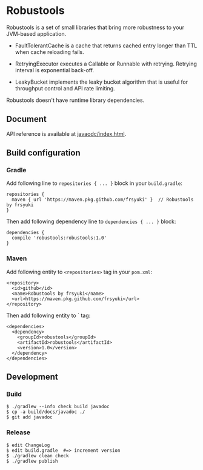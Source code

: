 # Robustools

Robustools is a set of small libraries that bring more robustness to your JVM-based application.

* FaultTolerantCache is a cache that returns cached entry longer than TTL when cache reloading fails.

* RetryingExecutor executes a Callable or Runnable with retrying. Retrying interval is exponential back-off.

* LeakyBucket implements the leaky bucket algorithm that is useful for throughput control and API rate limiting.

Robustools doesn't have runtime library dependencies.

## Document

API reference is available at [javaodc/index.html](https://github.com/frsyuki/robustools/blob/master/javadoc/index.html).

## Build configuration

### Gradle

Add following line to `repositories { ... }` block in your `build.gradle`:

```
repositories {
  maven { url 'https://maven.pkg.github.com/frsyuki' }  // Robustools by frsyuki
}
```

Then add following dependency line to `dependencies { ... }` block:

```
dependencies {
  compile 'robustools:robustools:1.0'
}
```

### Maven

Add following entity to `<repositories>` tag in your `pom.xml`:

```
<repository>
  <id>github</id>
  <name>Robustools by frsyuki</name>
  <url>https://maven.pkg.github.com/frsyuki</url>
</repository>
```

Then add following entity to `<dependencies> tag:

```
<dependencies>
  <dependency>
    <groupId>robustools</groupId>
    <artifactId>robustools</artifactId>
    <version>1.0</version>
  </dependency>
</dependencies>
```

## Development

### Build

```
$ ./gradlew --info check build javadoc
$ cp -a build/docs/javadoc ./
$ git add javadoc
```

### Release

```
$ edit ChangeLog
$ edit build.gradle  #=> increment version
$ ./gradlew clean check
$ ./gradlew publish
```

